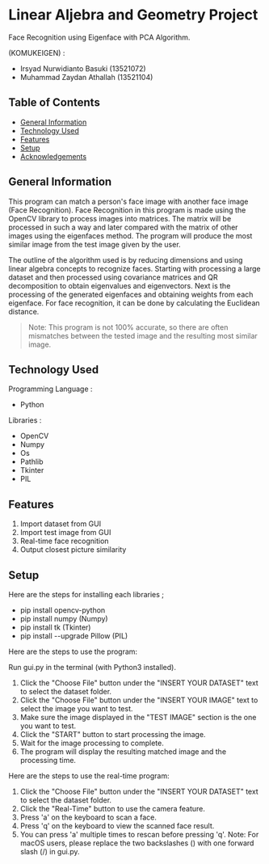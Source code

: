 # Linear Aljebra and Geometry Project
Face Recognition using Eigenface with PCA Algorithm.

(KOMUKEIGEN) :
  - Irsyad Nurwidianto Basuki (13521072)
  - Muhammad Zaydan Athallah (13521104)

## Table of Contents
* [General Information](#general-information)
* [Technology Used](#technologies-used)
* [Features](#features)
* [Setup](#setup)
* [Acknowledgements](#acknowledgements)

## General Information
This program can match a person's face image with another face image (Face Recognition). Face Recognition in this program is made using the OpenCV library to process images into matrices. The matrix will be processed in such a way and later compared with the matrix of other images using the eigenfaces method. The program will produce the most similar image from the test image given by the user.

The outline of the algorithm used is by reducing dimensions and using linear algebra concepts to recognize faces. Starting with processing a large dataset and then processed using covariance matrices and QR decomposition to obtain eigenvalues and eigenvectors. Next is the processing of the generated eigenfaces and obtaining weights from each eigenface. For face recognition, it can be done by calculating the Euclidean distance.

> Note: This program is not 100% accurate, so there are often mismatches between the tested image and the resulting most similar image.


## Technology Used
Programming Language : 
- Python

Libraries : 
- OpenCV
- Numpy
- Os
- Pathlib
- Tkinter
- PIL


## Features
1. Import dataset from GUI
2. Import test image from GUI
3. Real-time face recognition
4. Output closest picture similarity


## Setup
Here are the steps for installing each libraries ;
- pip install opencv-python
- pip install numpy (Numpy)
- pip install tk (Tkinter)
- pip install --upgrade Pillow (PIL)

Here are the steps to use the program:

Run gui.py in the terminal (with Python3 installed).
1. Click the "Choose File" button under the "INSERT YOUR DATASET" text to select the dataset folder.
2. Click the "Choose File" button under the "INSERT YOUR IMAGE" text to select the image you want to test.
3. Make sure the image displayed in the "TEST IMAGE" section is the one you want to test.
4. Click the "START" button to start processing the image.
5. Wait for the image processing to complete.
6. The program will display the resulting matched image and the processing time.

Here are the steps to use the real-time program:
1. Click the "Choose File" button under the "INSERT YOUR DATASET" text to select the dataset folder.
2. Click the "Real-Time" button to use the camera feature.
3. Press 'a' on the keyboard to scan a face.
4. Press 'q' on the keyboard to view the scanned face result.
5. You can press 'a' multiple times to rescan before pressing 'q'.
Note: For macOS users, please replace the two backslashes (\) with one forward slash (/) in gui.py.
